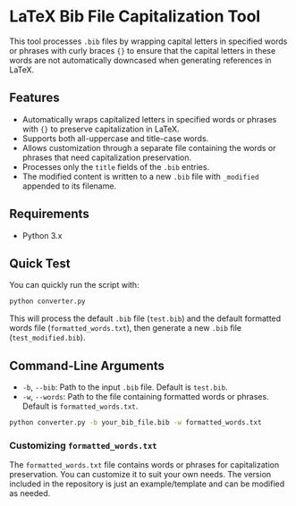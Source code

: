# LaTeX Bib File Capitalization Tool

This tool processes `.bib` files by wrapping capital letters in specified words or phrases with curly braces `{}` to ensure that the capital letters in these words are not automatically downcased when generating references in LaTeX.


## Features

- Automatically wraps capitalized letters in specified words or phrases with `{}` to preserve capitalization in LaTeX.
- Supports both all-uppercase and title-case words.
- Allows customization through a separate file containing the words or phrases that need capitalization preservation.
- Processes only the `title` fields of the `.bib` entries.
- The modified content is written to a new `.bib` file with `_modified` appended to its filename.


## Requirements

- Python 3.x

## Quick Test

You can quickly run the script with:

```bash
python converter.py
```

This will process the default `.bib` file (`test.bib`) and the default formatted words file (`formatted_words.txt`), then generate a new `.bib` file (`test_modified.bib`).


## Command-Line Arguments

- `-b`, `--bib`: Path to the input `.bib` file. Default is `test.bib`.
- `-w`, `--words`: Path to the file containing formatted words or phrases. Default is `formatted_words.txt`.

```bash
python converter.py -b your_bib_file.bib -w formatted_words.txt
```

### Customizing `formatted_words.txt`

The `formatted_words.txt` file contains words or phrases for capitalization preservation. You can customize it to suit your own needs. The version included in the repository is just an example/template and can be modified as needed.